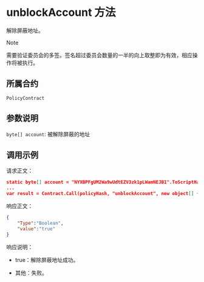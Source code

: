 # unblockAccount 方法

解除屏蔽地址。

> [!Note]
>
> 需要验证委员会的多签。签名超过委员会数量的一半的向上取整即为有效，相应操作将被执行。

## 所属合约

	PolicyContract

## 参数说明

`byte[] account`: 被解除屏蔽的地址

## 调用示例

请求正文：

```json
static byte[] account = "NYXBPFgUM2Wa9wUdtEZV3zk1pLWamNEJB1".ToScriptHash();
...
var result = Contract.Call(policyHash, "unblockAccount", new object[] { account });
```

响应正文：

```json
{
	"Type":"Boolean",
	"value":"true"
}
```

响应说明：

- true：解除屏蔽地址成功。

- 其他：失败。
